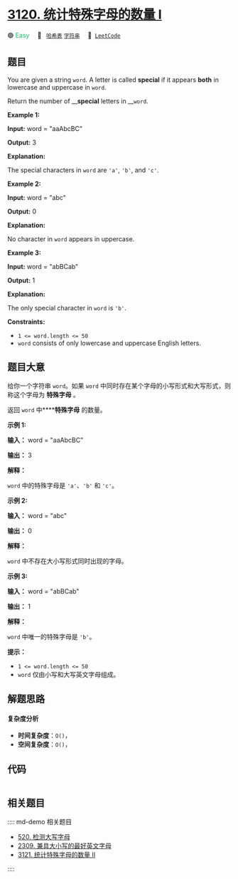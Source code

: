 # [3120. 统计特殊字母的数量 I](https://leetcode.com/problems/count-the-number-of-special-characters-i)

🟢 <font color=#15bd66>Easy</font>&emsp; 🔖&ensp; [`哈希表`](/leetcode/outline/tag/hash-table.md) [`字符串`](/leetcode/outline/tag/string.md)&emsp; 🔗&ensp;[`LeetCode`](https://leetcode.com/problems/count-the-number-of-special-characters-i)


## 题目

You are given a string `word`. A letter is called **special** if it appears
**both** in lowercase and uppercase in `word`.

Return the number of __**special** letters in __`word`.



**Example 1:**

**Input:** word = "aaAbcBC"

**Output:** 3

**Explanation:**

The special characters in `word` are `'a'`, `'b'`, and `'c'`.

**Example 2:**

**Input:** word = "abc"

**Output:** 0

**Explanation:**

No character in `word` appears in uppercase.

**Example 3:**

**Input:** word = "abBCab"

**Output:** 1

**Explanation:**

The only special character in `word` is `'b'`.



**Constraints:**

  * `1 <= word.length <= 50`
  * `word` consists of only lowercase and uppercase English letters.


## 题目大意

给你一个字符串 `word`。如果 `word` 中同时存在某个字母的小写形式和大写形式，则称这个字母为 **特殊字母** 。

返回 `word` 中******特殊字母** 的数量。



**示例 1:**

**输入：** word = "aaAbcBC"

**输出：** 3

**解释：**

`word` 中的特殊字母是 `'a'`、`'b'` 和 `'c'`。

**示例 2:**

**输入：** word = "abc"

**输出：** 0

**解释：**

`word` 中不存在大小写形式同时出现的字母。

**示例 3:**

**输入：** word = "abBCab"

**输出：** 1

**解释：**

`word` 中唯一的特殊字母是 `'b'`。



**提示：**

  * `1 <= word.length <= 50`
  * `word` 仅由小写和大写英文字母组成。


## 解题思路

#### 复杂度分析

- **时间复杂度**：`O()`，
- **空间复杂度**：`O()`，

## 代码

```javascript

```

## 相关题目

:::: md-demo 相关题目
- [520. 检测大写字母](https://leetcode.com/problems/detect-capital)
- [2309. 兼具大小写的最好英文字母](https://leetcode.com/problems/greatest-english-letter-in-upper-and-lower-case)
- [3121. 统计特殊字母的数量 II](https://leetcode.com/problems/count-the-number-of-special-characters-ii)

::::
